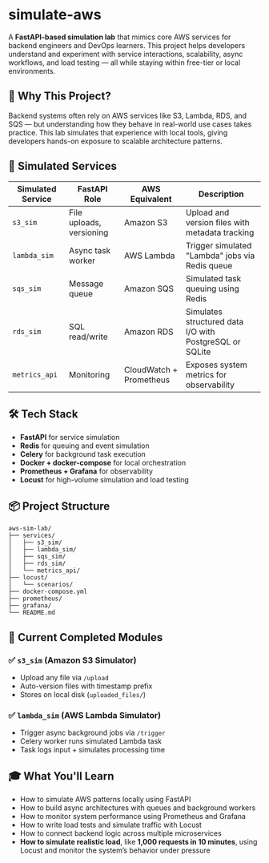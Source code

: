 # simulate-aws

A **FastAPI-based simulation lab** that mimics core AWS services for backend engineers and DevOps learners. This project helps developers understand and experiment with service interactions, scalability, async workflows, and load testing — all while staying within free-tier or local environments.

## 🚀 Why This Project?

Backend systems often rely on AWS services like S3, Lambda, RDS, and SQS — but understanding how they behave in real-world use cases takes practice. This lab simulates that experience with local tools, giving developers hands-on exposure to scalable architecture patterns.

## 🧩 Simulated Services
| Simulated Service | FastAPI Role | AWS Equivalent | Description |
|--------------------|---------------|-----------------|-------------|
| `s3_sim`           | File uploads, versioning | Amazon S3 | Upload and version files with metadata tracking |
| `lambda_sim`       | Async task worker | AWS Lambda | Trigger simulated "Lambda" jobs via Redis queue |
| `sqs_sim`          | Message queue | Amazon SQS | Simulated task queuing using Redis |
| `rds_sim`          | SQL read/write | Amazon RDS | Simulates structured data I/O with PostgreSQL or SQLite |
| `metrics_api`      | Monitoring | CloudWatch + Prometheus | Exposes system metrics for observability |

## 🛠️ Tech Stack
- **FastAPI** for service simulation
- **Redis** for queuing and event simulation
- **Celery** for background task execution
- **Docker + docker-compose** for local orchestration
- **Prometheus + Grafana** for observability
- **Locust** for high-volume simulation and load testing

## 📦 Project Structure
```
aws-sim-lab/
├── services/
│   ├── s3_sim/
│   ├── lambda_sim/
│   ├── sqs_sim/
│   ├── rds_sim/
│   └── metrics_api/
├── locust/
│   └── scenarios/
├── docker-compose.yml
├── prometheus/
├── grafana/
└── README.md
```

## 📂 Current Completed Modules

### ✅ `s3_sim` (Amazon S3 Simulator)
- Upload any file via `/upload`
- Auto-version files with timestamp prefix
- Stores on local disk (`uploaded_files/`)

### ✅ `lambda_sim` (AWS Lambda Simulator)
- Trigger async background jobs via `/trigger`
- Celery worker runs simulated Lambda task
- Task logs input + simulates processing time

## 🎓 What You'll Learn
- How to simulate AWS patterns locally using FastAPI
- How to build async architectures with queues and background workers
- How to monitor system performance using Prometheus and Grafana
- How to write load tests and simulate traffic with Locust
- How to connect backend logic across multiple microservices
- **How to simulate realistic load**, like **1,000 requests in 10 minutes**, using Locust and monitor the system’s behavior under pressure


